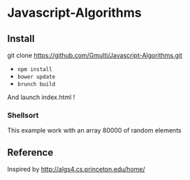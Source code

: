 # Javascript-Algorithms

## Install

git clone https://github.com/Gmulti/Javascript-Algorithms.git

* `npm install`
* `bower update`
* `brunch build`

And launch index.html !

### Shellsort

This example work with an array 80000 of random elements

## Reference

Inspired by http://algs4.cs.princeton.edu/home/